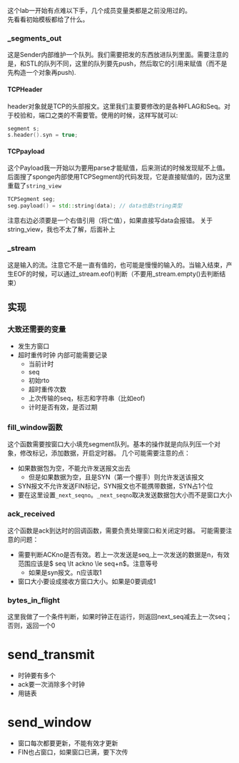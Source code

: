 这个lab一开始有点难以下手，几个成员变量类都是之前没用过的。  
先看看初始模板都给了什么。   
### _segments_out
这是Sender内部维护一个队列。我们需要把发的东西放进队列里面。需要注意的是，和STL的队列不同，这里的队列要先push，然后取它的引用来赋值（而不是先构造一个对象再push).
#### TCPHeader
header对象就是TCP的头部报文。这里我们主要要修改的是各种FLAG和Seq。对于校验和，端口之类的不需要管。使用的时候，这样写就可以:
```cpp
segment s;
s.header().syn = true;
```

#### TCPpayload
这个Payload我一开始以为要用parse才能赋值，后来测试的时候发现赋不上值。后面搜了sponge内部使用TCPSegment的代码发现，它是直接赋值的，因为这里重载了`string_view`
```cpp
TCPSegment seg;
seg.payload() = std::string(data); // data也是string类型
```
注意右边必须要是一个右值引用（将亡值），如果直接写data会报错。
关于string_view，我也不太了解，后面补上
### _stream
这是输入的流。注意它不是一直有值的，也可能是慢慢的输入的。当输入结束，产生EOF的时候，可以通过_stream.eof()判断（不要用_stream.empty()去判断结束）

## 实现
### 大致还需要的变量
* 发生方窗口
* 超时重传时钟
	内部可能需要记录
	* 当前计时
	* seq
	* 初始rto
	* 超时重传次数
	* 上次传输的seq，标志和字符串（比如eof)
	* 计时是否有效，是否过期
### fill_window函数
这个函数需要按窗口大小填充segment队列。基本的操作就是向队列压一个对象，修改标记，添加数据，开启定时器。
几个可能需要注意的点：
* 如果数据包为空，不能允许发送报文出去
	* 但是如果数据为空，且是SYN（第一个握手）则允许发送该报文
* SYN报文不允许发送FIN标记，SYN报文也不能携带数据，SYN占1个位
* 要在这里设置`_next_seqno`。`_next_seqno`取决发送数据包大小而不是窗口大小
### ack_received
这个函数是ack到达时的回调函数，需要负责处理窗口和关闭定时器。
可能需要注意的问题：
* 需要判断ACKno是否有效。若上一次发送是seq,上一次发送的数据是n，有效范围应该是$ seq \lt ackno \le seq+n$。注意等号
	* 如果是syn报文。n应该取1
* 窗口大小要设成接收方窗口大小。如果是0要调成1

### bytes_in_flight
这里我做了一个条件判断，如果时钟正在运行，则返回next_seq减去上一次seq；否则，返回一个0


# send_transmit
* 时钟要有多个
* ack要一次消除多个时钟
* 用链表

# send_window
* 窗口每次都要更新，不能有效才更新
* FIN也占窗口，如果窗口已满，要下次传